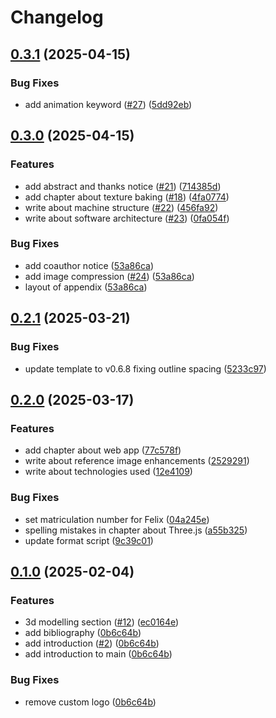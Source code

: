 # Changelog

## [0.3.1](https://github.com/brunsviga13rk/thesis/compare/v0.3.0...v0.3.1) (2025-04-15)


### Bug Fixes

* add animation keyword ([#27](https://github.com/brunsviga13rk/thesis/issues/27)) ([5dd92eb](https://github.com/brunsviga13rk/thesis/commit/5dd92eb548aa1d983d6b379ebe08eafa48d4343b))

## [0.3.0](https://github.com/brunsviga13rk/thesis/compare/v0.2.1...v0.3.0) (2025-04-15)


### Features

* add abstract and thanks notice ([#21](https://github.com/brunsviga13rk/thesis/issues/21)) ([714385d](https://github.com/brunsviga13rk/thesis/commit/714385ddcbc1b54cd828e5de7774ba49b40838c1))
* add chapter about texture baking ([#18](https://github.com/brunsviga13rk/thesis/issues/18)) ([4fa0774](https://github.com/brunsviga13rk/thesis/commit/4fa07749bdf0bf22c63b92188da3c047cf2b99c9))
* write about machine structure ([#22](https://github.com/brunsviga13rk/thesis/issues/22)) ([456fa92](https://github.com/brunsviga13rk/thesis/commit/456fa92209a6db9ef459577b6d94ae3a5e27a52c))
* write about software architecture ([#23](https://github.com/brunsviga13rk/thesis/issues/23)) ([0fa054f](https://github.com/brunsviga13rk/thesis/commit/0fa054fbc554264fe259570b6b8e05fbb0665bc5))


### Bug Fixes

* add coauthor notice ([53a86ca](https://github.com/brunsviga13rk/thesis/commit/53a86ca365d5184f99e5e7506f027773dd72f056))
* add image compression ([#24](https://github.com/brunsviga13rk/thesis/issues/24)) ([53a86ca](https://github.com/brunsviga13rk/thesis/commit/53a86ca365d5184f99e5e7506f027773dd72f056))
* layout of appendix ([53a86ca](https://github.com/brunsviga13rk/thesis/commit/53a86ca365d5184f99e5e7506f027773dd72f056))

## [0.2.1](https://github.com/brunsviga13rk/thesis/compare/v0.2.0...v0.2.1) (2025-03-21)


### Bug Fixes

* update template to v0.6.8 fixing outline spacing ([5233c97](https://github.com/brunsviga13rk/thesis/commit/5233c97734998926a69333929a1be8527ca8f368))

## [0.2.0](https://github.com/brunsviga13rk/thesis/compare/v0.1.0...v0.2.0) (2025-03-17)


### Features

* add chapter about web app ([77c578f](https://github.com/brunsviga13rk/thesis/commit/77c578f5e296e77ff83d7c80fa9ba2c66223f2f4))
* write about reference image enhancements ([2529291](https://github.com/brunsviga13rk/thesis/commit/252929129abc8e97e1225dd7df62cc3de231457f))
* write about technologies used ([12e4109](https://github.com/brunsviga13rk/thesis/commit/12e41095b7af9ca6247d400d30e24f382a80a210))


### Bug Fixes

* set matriculation number for Felix ([04a245e](https://github.com/brunsviga13rk/thesis/commit/04a245ecbd5024b86352696743b7c41d042d687d))
* spelling mistakes in chapter about Three.js ([a55b325](https://github.com/brunsviga13rk/thesis/commit/a55b3258340230a6ea9afbc36538ce76fad9fe6e))
* update format script ([9c39c01](https://github.com/brunsviga13rk/thesis/commit/9c39c01eb4cafe18341cc7fe2feda625c2024606))

## [0.1.0](https://github.com/brunsviga13rk/thesis/compare/v0.0.0...v0.1.0) (2025-02-04)


### Features

* 3d modelling section ([#12](https://github.com/brunsviga13rk/thesis/issues/12)) ([ec0164e](https://github.com/brunsviga13rk/thesis/commit/ec0164e3b2a61bcec1f66c5ab21b2d431f1e7973))
* add bibliography ([0b6c64b](https://github.com/brunsviga13rk/thesis/commit/0b6c64b6d7bff102e0b74340b8d1cdcc1bead412))
* add introduction ([#2](https://github.com/brunsviga13rk/thesis/issues/2)) ([0b6c64b](https://github.com/brunsviga13rk/thesis/commit/0b6c64b6d7bff102e0b74340b8d1cdcc1bead412))
* add introduction to main ([0b6c64b](https://github.com/brunsviga13rk/thesis/commit/0b6c64b6d7bff102e0b74340b8d1cdcc1bead412))


### Bug Fixes

* remove custom logo ([0b6c64b](https://github.com/brunsviga13rk/thesis/commit/0b6c64b6d7bff102e0b74340b8d1cdcc1bead412))
